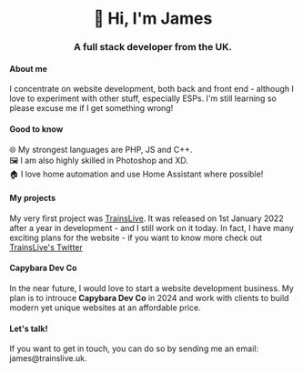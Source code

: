 <h1 align="center">👋 Hi, I'm James</h1>
<h3 align="center">A full stack developer from the UK.</h3>

<h4>About me</h4>
I concentrate on website development, both back and front end - although I love to experiment with other stuff, especially ESPs. I'm still learning so please excuse me if I get something wrong!

<h4>Good to know</h4>
🌐 My strongest languages are PHP, JS and C++.
<br>
🖼️ I am also highly skilled in Photoshop and XD.
<br>
🏠 I love home automation and use Home Assistant where possible!

<h4>My projects</h4>
My very first project was <a href="https://trainslive.uk">TrainsLive</a>. It was released on 1st January 2022 after a year in development - and I still work on it today. In fact, I have many exciting plans for the website - if you want to know more check out <a href="https://twitter.com/TrainsLive_">TrainsLive's Twitter</a>

<h4>Capybara Dev Co</h4>
In the near future, I would love to start a website development business. My plan is to introuce <strong>Capybara Dev Co</strong> in 2024 and work with clients to build modern yet unique websites at an affordable price.

<h4>Let's talk!</h4>
If you want to get in touch, you can do so by sending me an email: james@trainslive.uk.
